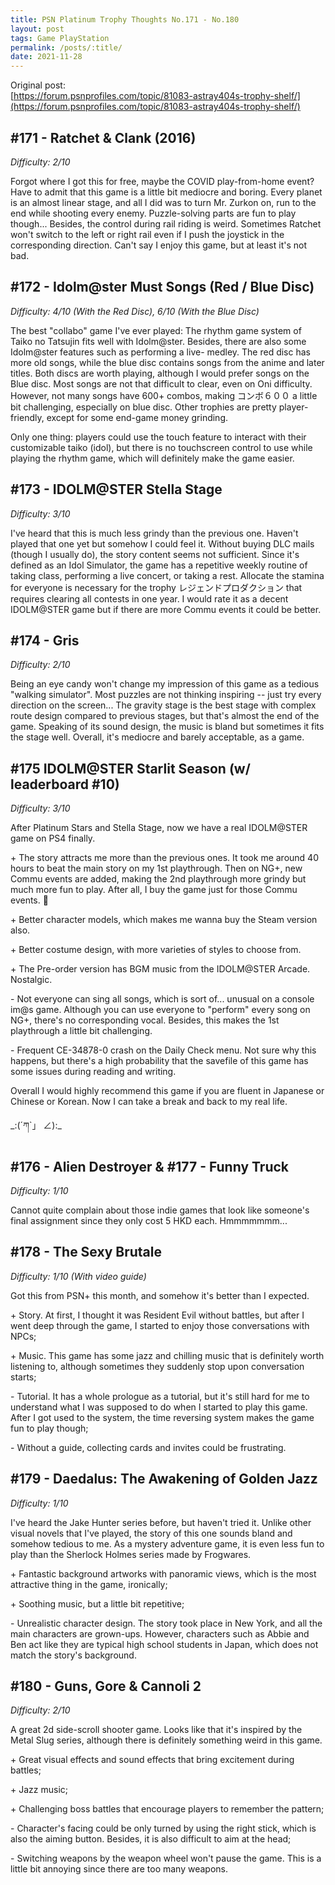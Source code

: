 ```yaml
---
title: PSN Platinum Trophy Thoughts No.171 - No.180
layout: post
tags: Game PlayStation
permalink: /posts/:title/
date: 2021-11-28
---
```


Original post: <br/>
[https://forum.psnprofiles.com/topic/81083-astray404s-trophy-shelf/](https://forum.psnprofiles.com/topic/81083-astray404s-trophy-shelf/)

## #171 - Ratchet & Clank (2016)
*Difficulty: 2/10*

Forgot where I got this for free, maybe the COVID play-from-home event? Have to admit that this game is a little bit mediocre and boring. Every planet is an almost linear stage, and all I did was to turn Mr. Zurkon on, run to the end while shooting every enemy. Puzzle-solving parts are fun to play though... Besides, the control during rail riding is weird. Sometimes Ratchet won't switch to the left or right rail even if I push the joystick in the corresponding direction. Can't say I enjoy this game, but at least it's not bad.

## #172 - Idolm@ster Must Songs (Red / Blue Disc)
*Difficulty: 4/10 (With the Red Disc), 6/10 (With the Blue Disc)*

The best "collabo" game I've ever played: The rhythm game system of Taiko no Tatsujin fits well with Idolm@ster. Besides, there are also some Idolm@ster features such as performing a live- medley. The red disc has more old songs, while the blue disc contains songs from the anime and later titles. Both discs are worth playing, although I would prefer songs on the Blue disc. Most songs are not that difficult to clear, even on Oni difficulty. However, not many songs have 600+ combos, making コンボ６００ a little bit challenging, especially on blue disc. Other trophies are pretty player-friendly, except for some end-game money grinding.

Only one thing: players could use the touch feature to interact with their customizable taiko (idol), but there is no touchscreen control to use while playing the rhythm game, which will definitely make the game easier.

## #173 - IDOLM@STER Stella Stage
*Difficulty: 3/10*

I've heard that this is much less grindy than the previous one. Haven't played that one yet but somehow I could feel it. Without buying DLC mails (though I usually do), the story content seems not sufficient. Since it's defined as an Idol Simulator, the game has a repetitive weekly routine of taking class, performing a live concert, or taking a rest. Allocate the stamina for everyone is necessary for the trophy レジェンドプロダクション that requires clearing all contests in one year. I would rate it as a decent  IDOLM@STER game but if there are more Commu events it could be better.

## #174 - Gris
*Difficulty: 2/10*

Being an eye candy won't change my impression of this game as a tedious "walking simulator". Most puzzles are not thinking inspiring -- just try every direction on the screen... The gravity stage is the best stage with complex route design compared to previous stages, but that's almost the end of the game. Speaking of its sound design, the music is bland but sometimes it fits the stage well. Overall, it's mediocre and barely acceptable, as a game.

## #175 IDOLM@STER Starlit Season (w/ leaderboard #10)
*Difficulty: 3/10*

After Platinum Stars and Stella Stage, now we have a real IDOLM@STER game on PS4 finally.

\+ The story attracts me more than the previous ones. It took me around 40 hours to beat the main story on my 1st playthrough. Then on NG+, new Commu events are added, making the 2nd playthrough more grindy but much more fun to play. After all, I buy the game just for those Commu events. :popcorn:

\+ Better character models, which makes me wanna buy the Steam version also.

\+ Better costume design, with more varieties of styles to choose from.

\+ The Pre-order version has BGM music from the IDOLM@STER Arcade. Nostalgic.

\- Not everyone can sing all songs, which is sort of... unusual on a console im@s game. Although you can use everyone to "perform" every song on NG+, there's no corresponding vocal. Besides, this makes the 1st playthrough a little bit challenging.

\- Frequent CE-34878-0 crash on the Daily Check menu. Not sure why this happens, but there's a high probability that the savefile of this game has some issues during reading and writing.

Overall I would highly recommend this game if you are fluent in Japanese or Chinese or Korean. Now I can take a break and back to my real life.

\_:(´ཀ`」 ∠):\_

## #176 - Alien Destroyer & #177 - Funny Truck
*Difficulty: 1/10*

Cannot quite complain about those indie games that look like someone's final assignment since they only cost 5 HKD each. Hmmmmmmm...

## #178 - The Sexy Brutale
*Difficulty: 1/10 (With video guide)*

Got this from PSN+ this month, and somehow it's better than I expected.

\+ Story. At first, I thought it was Resident Evil without battles, but after I went deep through the game, I started to enjoy those conversations with NPCs;

\+ Music. This game has some jazz and chilling music that is definitely worth listening to, although sometimes they suddenly stop upon conversation starts;

\- Tutorial. It has a whole prologue as a tutorial, but it's still hard for me to understand what I was supposed to do when I started to play this game. After I got used to the system, the time reversing system makes the game fun to play though;

\- Without a guide, collecting cards and invites could be frustrating.

## #179 - Daedalus: The Awakening of Golden Jazz
*Difficulty: 1/10*

I've heard the Jake Hunter series before, but haven't tried it. Unlike other visual novels that I've played, the story of this one sounds bland and somehow tedious to me. As a mystery adventure game, it is even less fun to play than the Sherlock Holmes series made by Frogwares.

\+ Fantastic background artworks with panoramic views, which is the most attractive thing in the game, ironically;

\+ Soothing music, but a little bit repetitive;

\- Unrealistic character design. The story took place in New York, and all the main characters are grown-ups. However, characters such as Abbie and Ben act like they are typical high school students in Japan, which does not match the story's background.

## #180 - Guns, Gore & Cannoli 2
*Difficulty: 2/10*

A great 2d side-scroll shooter game. Looks like that it's inspired by the Metal Slug series, although there is definitely something weird in this game.

\+ Great visual effects and sound effects that bring excitement during battles;

\+ Jazz music;

\+ Challenging boss battles that encourage players to remember the pattern;

\- Character's facing could be only turned by using the right stick, which is also the aiming button. Besides, it is also difficult to aim at the head;

\- Switching weapons by the weapon wheel won't pause the game. This is a little bit annoying since there are too many weapons.
